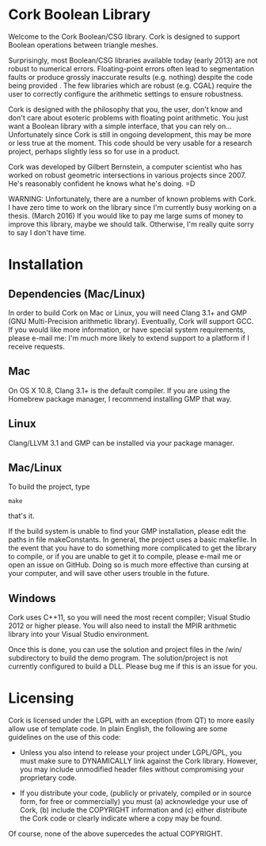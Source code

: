 Cork Boolean Library
====================

Welcome to the Cork Boolean/CSG library.  Cork is designed to support Boolean operations between triangle meshes.

Surprisingly, most Boolean/CSG libraries available today (early 2013) are not robust to numerical errors.  Floating-point errors often lead to segmentation faults or produce grossly inaccurate results (e.g. nothing) despite the code being provided .  The few libraries which are robust (e.g. CGAL) require the user to correctly configure the arithmetic settings to ensure robustness.

Cork is designed with the philosophy that you, the user, don't know and don't care about esoteric problems with floating point arithmetic.  You just want a Boolean library with a simple interface, that you can rely on...  Unfortunately since Cork is still in ongoing development, this may be more or less true at the moment.  This code should be very usable for a research project, perhaps slightly less so for use in a product.

Cork was developed by Gilbert Bernstein, a computer scientist who has worked on robust geometric intersections in various projects since 2007.  He's reasonably confident he knows what he's doing. =D

WARNING: Unfortunately, there are a number of known problems with Cork.  I have zero time to work on the library since I'm currently busy working on a thesis. (March 2016) If you would like to pay me large sums of money to improve this library, maybe we should talk.  Otherwise, I'm really quite sorry to say I don't have time.


Installation
============

Dependencies (Mac/Linux)
------------

In order to build Cork on Mac or Linux, you will need Clang 3.1+ and GMP (GNU Multi-Precision arithmetic library).  Eventually, Cork will support GCC.  If you would like more information, or have special system requirements, please e-mail me: I'm much more likely to extend support to a platform if I receive requests.

Mac
---

On OS X 10.8, Clang 3.1+ is the default compiler.  If you are using the Homebrew package manager, I recommend installing GMP that way.

Linux
-----

Clang/LLVM 3.1 and GMP can be installed via your package manager.


Mac/Linux
----

To build the project, type

    make

that's it.


If the build system is unable to find your GMP installation, please edit the paths in file makeConstants.  In general, the project uses a basic makefile.  In the event that you have to do something more complicated to get the library to compile, or if you are unable to get it to compile, please e-mail me or open an issue on GitHub.  Doing so is much more effective than cursing at your computer, and will save other users trouble in the future.


Windows
----

Cork uses C++11, so you will need the most recent compiler; Visual Studio 2012 or higher please.  You will also need to install the MPIR arithmetic library into your Visual Studio environment.

Once this is done, you can use the solution and project files in the /win/ subdirectory to build the demo program.  The solution/project is not currently configured to build a DLL.  Please bug me if this is an issue for you.


Licensing
=========

Cork is licensed under the LGPL with an exception (from QT) to more easily allow use of template code.  In plain English, the following are some guidelines on the use of this code:

*  Unless you also intend to release your project under LGPL/GPL, you must make sure to DYNAMICALLY link against the Cork library.  However, you may include unmodified header files without compromising your proprietary code.

*  If you distribute your code, (publicly or privately, compiled or in source form, for free or commercially) you must (a) acknowledge your use of Cork, (b) include the COPYRIGHT information and (c) either distribute the Cork code or clearly indicate where a copy may be found.

Of course, none of the above supercedes the actual COPYRIGHT.



